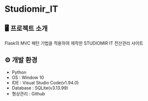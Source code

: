 # Studiomir_IT

## 🖥️ 프로젝트 소개
Flask의 MVC 패턴 기법을 적용하여 제작한 STUDIOMIR IT 전산관리 사이트

## ⚙️ 개발 환경
- Python
- OS : Window 10
- IDE : Visual Studio Code(v1.94.0)
- Database : SQLite(v3.13.99)
- 형상관리 : Github
